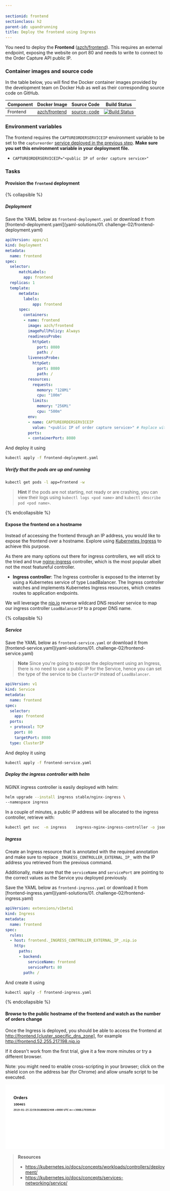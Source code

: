```yaml
---

sectionid: frontend
sectionclass: h2
parent-id: upandrunning
title: Deploy the frontend using Ingress
---
```


You need to deploy the **Frontend** ([azch/frontend](https://hub.docker.com/r/azch/frontend/)). This requires an external endpoint, exposing the website on port 80 and needs to write to connect to the Order Capture API public IP.

### Container images and source code

In the table below, you will find the Docker container images provided by the development team on Docker Hub as well as their corresponding source code on GitHub.

| Component                    | Docker Image                                                     | Source Code                                                       | Build Status |
|------------------------------|------------------------------------------------------------------|-------------------------------------------------------------------|--------------|
| Frontend            | [azch/frontend](https://hub.docker.com/r/azch/frontend/) | [source-code](https://github.com/Azure/azch-frontend)         | [![Build Status](https://dev.azure.com/theazurechallenge/Kubernetes/_apis/build/status/Code/Azure.azch-frontend)](https://dev.azure.com/theazurechallenge/Kubernetes/_build/latest?definitionId=17) |

### Environment variables

The frontend requires the `CAPTUREORDERSERVICEIP` environment variable to be set to the `captureorder` [service deployed in the previous step](#retrieve-the-external-ip-of-the-service). **Make sure you set this environment variable in your deployment file.**

  * `CAPTUREORDERSERVICEIP="<public IP of order capture service>"`

### Tasks

#### Provision the `frontend` deployment

{% collapsible %}

##### Deployment

Save the YAML below as `frontend-deployment.yaml` or download it from [frontend-deployment.yaml](yaml-solutions/01. challenge-02/frontend-deployment.yaml)

```yaml
apiVersion: apps/v1
kind: Deployment
metadata:
  name: frontend
spec:
  selector:
      matchLabels:
        app: frontend
  replicas: 1
  template:
      metadata:
        labels:
            app: frontend
      spec:
        containers:
        - name: frontend
          image: azch/frontend
          imagePullPolicy: Always
          readinessProbe:
            httpGet:
              port: 8080
              path: /
          livenessProbe:
            httpGet:
              port: 8080
              path: /
          resources:
            requests:
              memory: "128Mi"
              cpu: "100m"
            limits:
              memory: "256Mi"
              cpu: "500m"
          env:
          - name: CAPTUREORDERSERVICEIP
            value: "<public IP of order capture service>" # Replace with your captureorder service IP
          ports:
          - containerPort: 8080
```

And deploy it using

```sh
kubectl apply -f frontend-deployment.yaml
```

##### Verify that the pods are up and running

```sh
kubectl get pods -l app=frontend -w
```

> **Hint** If the pods are not starting, not ready or are crashing, you can view their logs using `kubectl logs <pod name>` and `kubectl describe pod <pod name>`.

{% endcollapsible %}

#### Expose the frontend on a hostname

Instead of accessing the frontend through an IP address, you would like to expose the frontend over a hostname. Explore using [Kubernetes Ingress](https://kubernetes.io/docs/concepts/services-networking/ingress/) to achieve this purpose.

As there are many options out there for ingress controllers, we will stick to the tried and true [nginx-ingress](https://github.com/helm/charts/tree/master/stable/nginx-ingress) controller, which is the most popular albeit not the most featureful controller.

* **Ingress controller**: The Ingress controller is exposed to the internet by using a Kubernetes service of type LoadBalancer. The Ingress controller watches and implements Kubernetes Ingress resources, which creates routes to application endpoints.

We will leverage the [nip.io](https://nip.io/) reverse wildcard DNS resolver service to map our ingress controller `LoadBalancerIP` to a proper DNS name.

{% collapsible %}

##### Service

Save the YAML below as `frontend-service.yaml` or download it from [frontend-service.yaml](yaml-solutions/01. challenge-02/frontend-service.yaml)

> **Note** Since you're going to expose the deployment using an Ingress, there is no need to use a public IP for the Service, hence you can set the type of the service to be `ClusterIP` instead of `LoadBalancer`.

```yaml
apiVersion: v1
kind: Service
metadata:
  name: frontend
spec:
  selector:
    app: frontend
  ports:
  - protocol: TCP
    port: 80
    targetPort: 8080
  type: ClusterIP
```

And deploy it using

```sh
kubectl apply -f frontend-service.yaml
```

##### Deploy the ingress controller with helm

NGINX ingress controller is easily deployed with helm:

```sh
helm upgrade --install ingress stable/nginx-ingress \
--namespace ingress
```

In a couple of minutes, a public IP address will be allocated to the ingress controller, retrieve with:

```sh
kubectl get svc  -n ingress    ingress-nginx-ingress-controller -o jsonpath="{.status.loadBalancer.ingress[*].ip}"
```

##### Ingress

Create an Ingress resource that is annotated with the required annotation and make sure to replace `_INGRESS_CONTROLLER_EXTERNAL_IP_` with the IP address  you retrieved from the previous command.

Additionally, make sure that the `serviceName` and `servicePort` are pointing to the correct values as the Service you deployed previously.

Save the YAML below as `frontend-ingress.yaml` or download it from [frontend-ingress.yaml](yaml-solutions/01. challenge-02/frontend-ingress.yaml)

```yaml
apiVersion: extensions/v1beta1
kind: Ingress
metadata:
  name: frontend
spec:
  rules:
  - host: frontend._INGRESS_CONTROLLER_EXTERNAL_IP_.nip.io
    http:
      paths:
      - backend:
          serviceName: frontend
          servicePort: 80
        path: /
```

And create it using

```sh
kubectl apply -f frontend-ingress.yaml
```

{% endcollapsible %}

#### Browse to the public hostname of the frontend and watch as the number of orders change

Once the Ingress is deployed, you should be able to access the frontend at <http://frontend.[cluster_specific_dns_zone]>, for example <http://frontend.52.255.217.198.nip.io>

If it doesn't work from the first trial, give it a few more minutes or try a different browser.

Note: you might need to enable cross-scripting in your browser; click on the shield icon on the address bar (for Chrome) and allow unsafe script to be executed. 

![Orders frontend](media/ordersfrontend.png)

> **Resources**
> * <https://kubernetes.io/docs/concepts/workloads/controllers/deployment/>
> * <https://kubernetes.io/docs/concepts/services-networking/service/>

